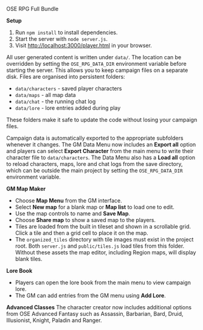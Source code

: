 OSE RPG Full Bundle

**Setup**
1. Run `npm install` to install dependencies.
2. Start the server with `node server.js`.
3. Visit [http://localhost:3000/player.html](http://localhost:3000/player.html) in your browser.

All user generated content is written under `data/`.
The location can be overridden by setting the `OSE_RPG_DATA_DIR`
environment variable before starting the server. This allows you to keep
campaign files on a separate disk.
Files are organised into persistent folders:

- `data/characters` - saved player characters
- `data/maps` - all map data
- `data/chat` - the running chat log
- `data/lore` - lore entries added during play

These folders make it safe to update the code without losing your campaign files.

Campaign data is automatically exported to the appropriate subfolders whenever it changes.
The GM Data Menu now includes an **Export all** option and players can select
**Export Character** from the main menu to write their character file to
`data/characters`.
The Data Menu also has a **Load all** option to reload characters, maps, lore
and chat logs from the save directory, which can be outside the main project by
setting the `OSE_RPG_DATA_DIR` environment variable.

**GM Map Maker**
- Choose **Map Menu** from the GM interface.
- Select **New map** for a blank map or **Map list** to load one to edit.
- Use the map controls to name and **Save Map**.
- Choose **Share map** to show a saved map to the players.
- Tiles are loaded from the built in tileset and shown in a scrollable grid.
  Click a tile and then a grid cell to place it on the map.
- The `organized_tiles` directory with tile images must exist in the project
  root. Both `server.js` and `public/tiles.js` load tiles from this folder.
  Without these assets the map editor, including Region maps, will display
  blank tiles.

**Lore Book**
- Players can open the lore book from the main menu to view campaign lore.
- The GM can add entries from the GM menu using **Add Lore**.

**Advanced Classes**
The character creator now includes additional options from OSE Advanced
Fantasy such as Assassin, Barbarian, Bard, Druid, Illusionist, Knight,
Paladin and Ranger.
